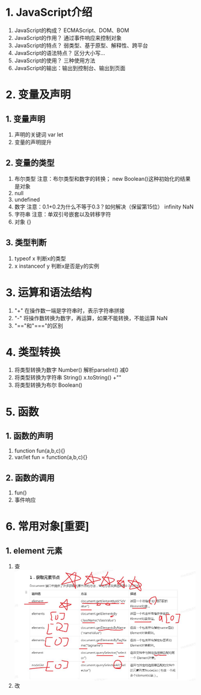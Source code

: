 # 1. JavaScript介绍
1. JavaScript的构成？ ECMAScript、DOM、BOM
2. JavaScript的作用？ 通过事件响应来控制对象
3. JavaScript的特点？ 弱类型、基于原型、解释性、跨平台
4. JavaScript的语法特点？ 区分大小写...
5. JavaScript的使用？ 三种使用方法
6. JavaScript的输出：输出到控制台、输出到页面
# 2. 变量及声明
## 1. 变量声明
1. 声明的关键词 var  let
2. 变量的声明提升
## 2. 变量的类型
1. 布尔类型 注意：布尔类型和数字的转换； new Boolean()这种初始化的结果是对象
2. null
3. undefined
4. 数字 注意：0.1+0.2为什么不等于0.3？如何解决（保留第15位） infinity NaN
5. 字符串 注意：单双引号嵌套以及转移字符
6. 对象 {}
## 3. 类型判断
1. typeof x 判断x的类型
2. x instanceof y 判断x是否是y的实例
# 3. 运算和语法结构
1. "+" 在操作数一端是字符串时，表示字符串拼接
2. "-" 将操作数转换为数字，再运算，如果不能转换，不能运算 NaN
3. "=="和"==="的区别
# 4. 类型转换
1. 将类型转换为数字
	Number() 解析parseInt() 减0
2. 将类型转换为字符串
	String() x.toString() +""
3. 将类型转换为布尔
	Boolean()
	
# 5. 函数
## 1. 函数的声明
1. function fun(a,b,c){}
2. var/let fun = function(a,b,c){}
## 2. 函数的调用
1. fun()
2. 事件响应

# 6. 常用对象[重要]
## 1. element 元素
1. 查
![](readme_files/1.jpg)
2. 改